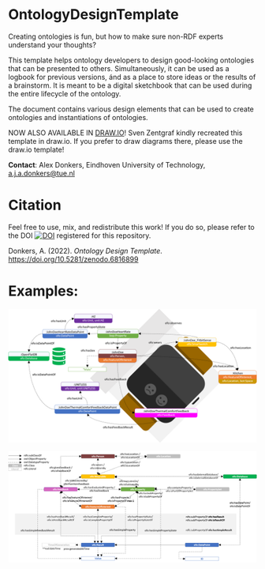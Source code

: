 # OntologyDesignTemplate
Creating ontologies is fun, but how to make sure non-RDF experts understand your thoughts?

This template helps ontology developers to design good-looking ontologies that can be presented to others. 
Simultaneously, it can be used as a logbook for previous versions, ánd as a place to store ideas or the results of a brainstorm. 
It is meant to be a digital sketchbook that can be used during the entire lifecycle of the ontology. 

The document contains various design elements that can be used to create ontologies and instantiations of ontologies. 

NOW ALSO AVAILABLE IN [DRAW.IO](https://app.diagrams.net/#HAlexDonkers%2FOntologyDesignTemplate%2Fmain%2FOntologyDesignTemplate.drawio#%7B%22pageId%22%3A%22BihaI_O2vWQv7b-J20oE%22%7D)!
Sven Zentgraf kindly recreated this template in draw.io. If you prefer to draw diagrams there, please use the draw.io template!

**Contact**: 
Alex Donkers, Eindhoven University of Technology, a.j.a.donkers@tue.nl

# Citation
Feel free to use, mix, and redistribute this work! If you do so, please refer to the DOI [![DOI](https://zenodo.org/badge/DOI/10.5281/zenodo.6816899.svg)](https://doi.org/10.5281/zenodo.6816899) registered for this repository.

Donkers, A. (2022). *Ontology Design Template*. https://doi.org/10.5281/zenodo.6816899

# Examples:
![Example ontology instantiation](https://raw.githubusercontent.com/AlexDonkers/ofo/main/docs/resources/ofo_practice.png)

![Example ontology](https://raw.githubusercontent.com/AlexDonkers/ofo/main/docs/resources/ofo_ontology.png)
